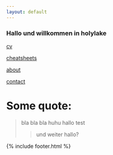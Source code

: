 ```yaml
---
layout: default
---
```


### Hallo und willkommen in holylake

[cv](cv)

[cheatsheets](blog)

[about](about)

[contact](contact)



# Some quote:
> bla bla bla
> huhu hallo test
>> und weiter
>> hallo?

{% include footer.html %}
